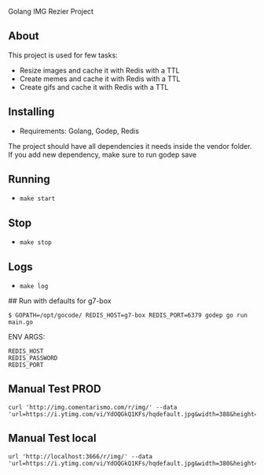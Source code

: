 Golang IMG Rezier Project

## About

This project is used for few tasks:

* Resize images and cache it with Redis with a TTL
* Create memes and cache it with Redis with a TTL
* Create gifs and cache it with Redis with a TTL


## Installing

* Requirements: Golang, Godep, Redis

The project should have all dependencies it needs inside the vendor folder. If you add new dependency, make sure to run godep save

## Running
* `make start`

## Stop
* `make stop`

## Logs
* `make log`


## Run with defaults for g7-box
```
$ GOPATH=/opt/gocode/ REDIS_HOST=g7-box REDIS_PORT=6379 godep go run main.go
```



ENV ARGS:
```
REDIS_HOST
REDIS_PASSWORD
REDIS_PORT
```

## Manual Test PROD
```
curl 'http://img.comentarismo.com/r/img/' --data 'url=https://i.ytimg.com/vi/YdOQGkQ1KFs/hqdefault.jpg&width=388&height=395&quality=50'
```

## Manual Test local
```
url 'http://localhost:3666/r/img/' --data 'url=https://i.ytimg.com/vi/YdOQGkQ1KFs/hqdefault.jpg&width=380&height=395&quality=50'
```

